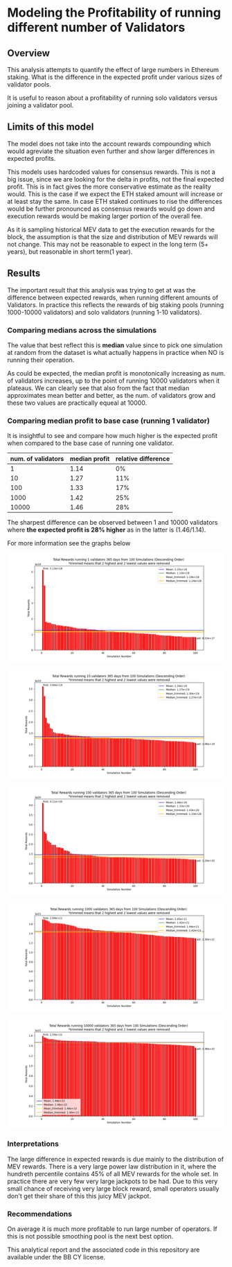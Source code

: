 # Modeling the Profitability of running different number of Validators

  
## Overview

This analysis attempts to quantify the effect of large numbers in Ethereum staking. What is the difference in the expected profit under various sizes of validator pools.

  

It is useful to reason about a profitability of running solo validators versus joining a validator pool.

  
## Limits of this model

The model does not take into the account rewards compounding which would agreviate the situation even further and show larger differences in expected profits. 

This models uses hardcoded values for consensus rewards. This is not a big issue, since we are looking for the delta in profits, not the final expected profit. This is in fact gives the more conservative estimate as the reality would. 
This is the case if we expect the ETH staked amount will increase or at least stay the same. In case ETH staked continues to rise the differences would be further pronounced as consensus rewards would go down and execution rewards would be making larger portion of the overall fee. 

As it is sampling historical MEV data to get the execution rewards for the block, the assumption is that the size and distribution of MEV rewards will not change. This may not be reasonable to expect in the long term (5+ years), but reasonable in short term(1 year).    
  
  

## Results

  

The important result that this analysis was trying to get at was the difference between expected rewards, when running different amounts of Validators. In practice this reflects the rewards of big staking pools (running 1000-10000 validators) and solo validators (running 1-10 validators).

  



  

### Comparing medians across the simulations

The value that best reflect this is **median** value since to pick one simulation at random from the dataset is what actually happens in practice when NO is running their operation. 

As could be expected, the median profit is monotonically increasing as num. of validators increases, up to the point of running 10000 validators when it plateaus. We can clearly see that also from the fact that median approximates mean better and better, as the num. of validators grow and these two values are practically equeal at 10000.  

### Comparing median profit to base case (running 1 validator)

It is insightful to see and compare how much higher is the expected profit when compared to the base case of running one validator. 


|num. of validators|median profit|relative difference|
|---|---|---|
|1|1.14|0%|
|10|1.27|11%|
|100|1.33|17%|
|1000|1.42|25%|
|10000|1.46|28%|

The sharpest difference can be observed between 1 and 10000 validators where **the expected profit is 28% higher** as in the latter is (1.46/1.14).
  
For more information see the graphs below 

![img1](graphs\final\Figure_12322.png)

![img1](graphs\final\Figure_12333.png)

![img1](graphs\final\Figure_12345.png)

![img1](graphs\final\Figure_123456.png)

![img1](graphs\final\Figure_1234567.png)

### Interpretations 
The large difference in expected rewards is due mainly to the distribution of MEV rewards. There is a very large power law distribution in it, where the hundreth 
percentile contains 45% of all MEV rewards for the whole set. In practice there are very few very large jackpots to be had. Due to this very small chance of receiving very large block reward, small operators usually don't get their share of this this juicy MEV jackpot. 

### Recommendations

On average it is much more profitable to run large number of operators. If this is not possible smoothing pool is the next best option. 

  
  
  
  

<!--

[Download a pdf of the report](https://github.com/htimsk/SPanalysis/raw/main/report/Analysis%20of%20the%20Smoothing%20Pool.pdf)

  

[Google docs version for commenting](https://docs.google.com/document/d/1dTYbES2mypo06R7Bd1LOzYpGnkHyU0TVWd6Vat9HIGI/edit?usp=sharing) -->

  

This analytical report and the associated code in this repository are available under the BB CY license.